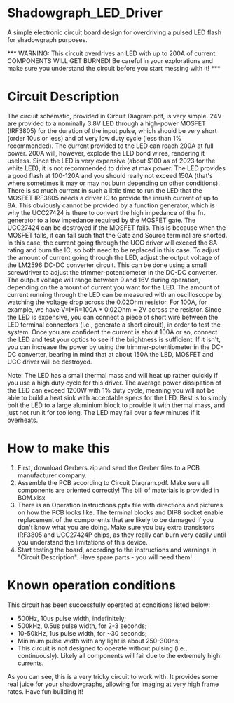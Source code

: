 # Shadowgraph_LED_Driver
A simple electronic circuit board design for overdriving a pulsed LED flash for shadowgraph purposes. 

*** WARNING: This circuit overdrives an LED with up to 200A of current. COMPONENTS WILL GET BURNED! Be careful in your explorations and make sure you understand the circuit before you start messing with it! ***

# Circuit Description
The circuit schematic, provided in Circuit Diagram.pdf, is very simple. 
24V are provided to a nominally 3.8V LED through a high-power MOSFET (IRF3805) for the duration of the input pulse, which should be very short (order 10us or less) and of very low duty cycle (less than 1% recommended).
The current provided to the LED can reach 200A at full power. 200A will, however, explode the LED bond wires, rendering it useless. Since the LED is very expensive (about $100 as of 2023 for the white LED), it is not recommended to drive at max power. The LED provides a good flash at 100-120A and you should really not exceed 150A (that's where sometimes it may or may not burn depending on other conditions).
There is so much current in such a little time to run the LED that the MOSFET IRF3805 needs a driver IC to provide the inrush current of up to 8A. This obviously cannot be provided by a function generator, which is why the UCC27424 is there to convert the high impedance of the fn. generator to a low impedance required by the MOSFET gate. The UCC27424 can be destroyed if the MOSFET fails. This is because when the MOSFET fails, it can fail such that the Gate and Source terminal are shorted. In this case, the current going through the UCC driver will exceed the 8A rating and burn the IC, so both need to be replaced in this case.
To adjust the amount of current going through the LED, adjust the output voltage of the LM2596 DC-DC converter circuit. This can be done using a small screwdriver to adjust the trimmer-potentiometer in the DC-DC converter. The output voltage will range between 9 and 16V during operation, depending on the amount of current you want for the LED. 
The amount of current running through the LED can be measured with an oscilloscope by watching the voltage drop across the 0.02Ohm resistor. For 100A, for example, we have V=I*R=100A * 0.02Ohm = 2V across the resistor. Since the LED is expensive, you can connect a piece of short wire between the LED terminal connectors (i.e., generate a short circuit), in order to test the system. Once you are confident the current is about 100A or so, connect the LED and test your optics to see if the brightness is sufficient. If it isn't, you can increase the power by using the trimmer-potentiometer in the DC-DC converter, bearing in mind that at about 150A the LED, MOSFET and UCC driver will be destroyed.

Note: The LED has a small thermal mass and will heat up rather quickly if you use a high duty cycle for this driver. The average power dissipation of the LED can exceed 1200W with 1% duty cycle, meaning you will not be able to build a heat sink with acceptable specs for the LED. Best is to simply bolt the LED to a large aluminium block to provide it with thermal mass, and just not run it for too long. The LED may fail over a few minutes if it overheats.

# How to make this
1. First, download Gerbers.zip and send the Gerber files to a PCB manufacturer company.
2. Assemble the PCB according to Circuit Diagram.pdf. Make sure all components are oriented correctly! The bill of materials is provided in BOM.xlsx
3. There is an Operation Instructions.pptx file with directions and pictures on how the PCB looks like. The terminal blocks and DIP8 socket enable replacement of the components that are likely to be damaged if you don't know what you are doing. Make sure you buy extra transistors IRF3805 and UCC27424P chips, as they really can burn very easily until you understand the limitations of this device. 
4. Start testing the board, according to the instructions and warnings in "Circuit Description". Have spare parts - you will need them!

# Known operation conditions
This circuit has been successfully operated at conditions listed below:
* 500Hz, 10us pulse width, indefinitely;
* 500kHz, 0.5us pulse width, for 2-3 seconds;
* 10-50kHz, 1us pulse width, for ~30 seconds;
* Minimum pulse width with any light is about 250-300ns;
* This circuit is not designed to operate without pulsing (i.e., continuously). Likely all components will fail due to the extremely high currents.


As you can see, this is a very tricky circuit to work with. It provides some real juice for your shadowgraphs, allowing for imaging at very high frame rates. Have fun building it!
